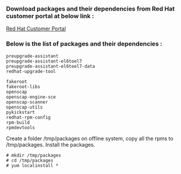 ### Download packages and their dependencies from Red Hat customer portal at below link :

[Red Hat Customer Portal](https://access.redhat.com/downloads/content/69/ver=/rhel---6/6.10/x86_64/packages)

### Below is the list of packages and their dependencies :

```
preupgrade-assistant                              
preupgrade-assistant-el6toel7                        
preupgrade-assistant-el6toel7-data                 
redhat-upgrade-tool

fakeroot                                            
fakeroot-libs                                         
openscap
openscap-engine-sce
openscap-scanner
openscap-utils
pykickstart
redhat-rpm-config
rpm-build
rpmdevtools
```

Create a folder /tmp/packages on offline system, copy all the rpms to /tmp/packages. Install the packages.
```
# mkdir /tmp/packages
# cd /tmp/packages
# yum localinstall *
```
